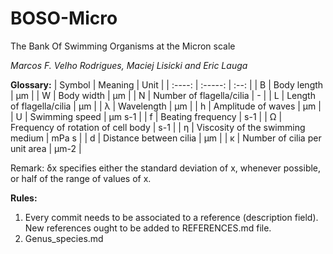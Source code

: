 # BOSO-Micro
The Bank Of Swimming Organisms at the Micron scale

*Marcos F. Velho Rodrigues, Maciej Lisicki and Eric Lauga*

**Glossary:**
| Symbol | Meaning | Unit |
| :----: | :-----: | :--: |
| B | Body length | μm |
| W | Body width | μm |
| N | Number of flagella/cilia | - |
| L | Length of flagella/cilia | μm |
| λ | Wavelength | μm |
| h | Amplitude of waves | μm |
| U | Swimming speed | μm s-1 |
| f | Beating frequency | s-1 |
| Ω | Frequency of rotation of cell body | s-1 |
| η | Viscosity of the swimming medium | mPa s |
| d | Distance between cilia | μm |
| κ | Number of cilia per unit area | μm-2 |

Remark: δx specifies either the standard deviation of x, whenever possible, or half of the range of values of x.

**Rules:**
1. Every commit needs to be associated to a reference (description field). New references ought to be added to REFERENCES.md file.
1. Genus_species.md
